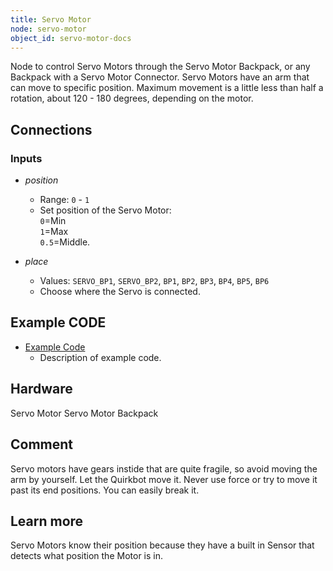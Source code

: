 ```yaml
---
title: Servo Motor
node: servo-motor
object_id: servo-motor-docs
---
```


Node to control Servo Motors through the Servo Motor Backpack, or any Backpack with a Servo Motor Connector. Servo Motors have an arm that can move to specific position. Maximum movement is a little less than half a rotation, about 120 - 180 degrees, depending on the motor.


## Connections

<div class="node-input-list" markdown="block">

### Inputs

- *position*
    - Range: `0` - `1`
    - Set position of the Servo Motor:<br> `0`=Min<br> `1`=Max<br> `0.5`=Middle.

- *place*
    - Values: `SERVO_BP1`, `SERVO_BP2`, `BP1`, `BP2`, `BP3`, `BP4`, `BP5`, `BP6`
    - Choose where the Servo is connected.

</div>


## Example CODE

<div class="node-example-programs" markdown="block">

- [Example Code](http://code.quirkbot.com/program/XXXXXXXXXXXXXXXX "Go to Quirkbot CODE")
    - Description of example code.

</div>


## Hardware
Servo Motor
Servo Motor Backpack

## Comment
Servo motors have gears instide that are quite fragile, so avoid moving the arm by yourself. Let the Quirkbot move it. Never use force or try to move it past its end positions. You can easily break it.

## Learn more
Servo Motors know their position because they have a built in Sensor that detects what position the Motor is in.

